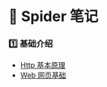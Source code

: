 # :pushpin: Spider 笔记

### :one: 基础介绍
- [Http 基本原理][splide@1]
- [Web 网页基础][splide@2]





[splide@1]:./Http%E5%9F%BA%E6%9C%AC%E5%8E%9F%E7%90%86.md
[splide@2]:./Web网页基础.md